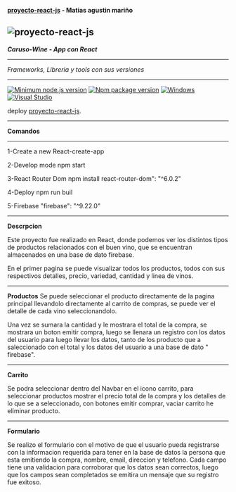 **[proyecto-react-js](http://localhost:3000) - Matias agustin mariño**

## ![proyecto-react-js](https://encrypted-tbn0.gstatic.com/image?q=tbn:ANd9GcSjkGJ_3MZoupycbR6SucWe_OwRrxzPhmUZOA&usqp=CAU)

**_Caruso-Wine - App con React_**

---

_Frameworks, Libreria y tools con sus versiones_

---

[![Minimum node.js version](https://badgen.net/npm/node/express)](https://npmjs.com/package/express)
[![Npm package version](https://badgen.net/npm/v/express)](https://npmjs.com/package/express)
[![Windows](https://svgshare.com/i/ZhY.svg)](https://svgshare.com/i/ZhY.svg)
[![Visual Studio](https://badgen.net/badge/icon/visualstudio?icon=visualstudio&label)](https://visualstudio.microsoft.com)

deploy [proyecto-react-js](http://localhost:3000).

---

**Comandos**

---

1-Create a new React-create-app

2-Develop mode npm start

3-React Router Dom npm install react-router-dom": "^6.0.2"

4-Deploy npm run buil

5-Firebase "firebase": "^9.22.0"

---

**Descrpcion**

Este proyecto fue realizado en React, donde podemos ver los distintos tipos de productos relacionados con el buen vino, que se encuentran almacenados en una base de dato firebase.

En el primer pagina se puede visualizar todos los productos, todos con sus respectivos detalles, precio, variedad, cantidad y linea de vinos.

---

**Productos**
Se puede seleccionar el producto directamente de la pagina principal llevandolo directamente al carrito de compras, se puede ver el detalle de cada vino seleccionandolo.

Una vez se sumara la cantidad y le mostrara el total de la compra, se mostrara un boton emitir compra, luego se llenara un registro con los datos del usuario para luego llevar los datos, tanto de los producto que a saleccionado con el total y los datos del usuario a una base de dato " firebase".

---

**Carrito**

Se podra seleccionar dentro del Navbar en el icono carrito, para seleccionar productos mostrar el precio total de la compra y los detalles de lo que se a seleccionado, con botones emitir comprar, vaciar carrito he eliminar producto.

---

**Formulario**

Se realizo el formulario con el motivo de que el usuario pueda registrarse con la informacion requerida para tener en la base de datos la persona que esta emitiendo la compra,
nombre, email, direccion y telefono.
Cada campo tiene una validacion para corroborar que los datos sean correctos, luego que los campos sean completados se emitira un mensaje que su registro fue exitoso.
